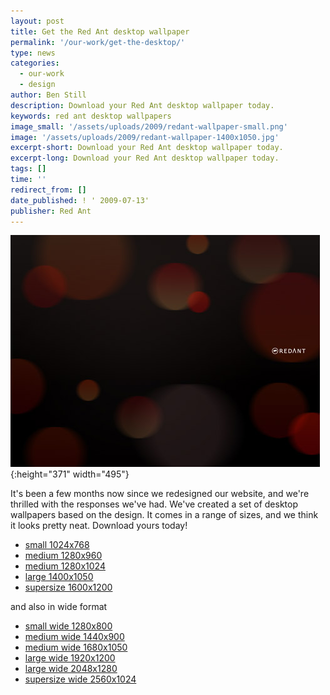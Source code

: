 ```yaml
---
layout: post
title: Get the Red Ant desktop wallpaper
permalink: '/our-work/get-the-desktop/'
type: news
categories:
  - our-work
  - design
author: Ben Still
description: Download your Red Ant desktop wallpaper today.
keywords: red ant desktop wallpapers
image_small: '/assets/uploads/2009/redant-wallpaper-small.png'
image: '/assets/uploads/2009/redant-wallpaper-1400x1050.jpg'
excerpt-short: Download your Red Ant desktop wallpaper today.
excerpt-long: Download your Red Ant desktop wallpaper today.
tags: []
time: ''
redirect_from: []
date_published: ! ' 2009-07-13'
publisher: Red Ant
---
```


![desktops preview](/assets/uploads/2009/redant-wallpaper-preview.jpg){:height="371" width="495"}

It's been a few months now since we redesigned our website, and we're thrilled with the responses we've had. We've created a set of desktop wallpapers based on the design. It comes in a range of sizes, and we think it looks pretty neat. Download yours today!

- [small 1024x768](/assets/uploads/2009/redant-wallpaper-1024x768.jpg)
- [medium 1280x960](/assets/uploads/2009/redant-wallpaper-1280x960.jpg)
- [medium 1280x1024](/assets/uploads/2009/redant-wallpaper-1280x1024.jpg)
- [large 1400x1050](/assets/uploads/2009/redant-wallpaper-1400x1050.jpg)
- [supersize 1600x1200](/assets/uploads/2009/redant-wallpaper-1600x1200.jpg)

and also in wide format

- [small wide 1280x800](/assets/uploads/2009/redant-wallpaper-1280x800.jpg)
- [medium wide 1440x900](/assets/uploads/2009/redant-wallpaper-1440x900.jpg)
- [medium wide 1680x1050](/assets/uploads/2009/redant-wallpaper-1680x1050.jpg)
- [large wide 1920x1200](/assets/uploads/2009/redant-wallpaper-1920x1200.jpg)
- [large wide 2048x1280](/assets/uploads/2009/redant-wallpaper-2048x1280.jpg)
- [supersize wide 2560x1024](/assets/uploads/2009/redant-wallpaper-2560x1024.jpg)

